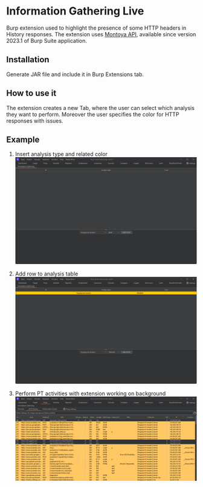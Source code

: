 # Information Gathering Live
Burp extension used to highlight the presence of some HTTP headers in History responses.
The extension uses [Montoya API](https://github.com/PortSwigger/burp-extensions-montoya-api), available since version 2023.1 of Burp Suite application.

## Installation
Generate JAR file and include it in Burp Extensions tab.

## How to use it
The extension creates a new Tab, where the user can select which analysis they want to perform. 
Moreover the user specifies the color for HTTP responses with issues.

## Example
1. Insert analysis type and related color
![Insertion](img/InformationGatheringLive_1.png)

2. Add row to analysis table
![Insertion](img/InformationGatheringLive_2.png)

3. Perform PT activities with extension working on background
![Insertion](img/InformationGatheringLive_3.png)